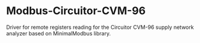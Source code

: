 # Modbus-Circuitor-CVM-96
Driver for remote registers reading for the Circuitor CVM-96 supply network analyzer based on MinimalModbus library.
